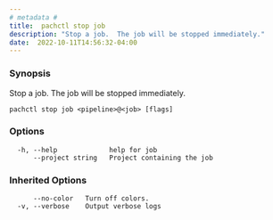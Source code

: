 ```yaml
---
# metadata # 
title:  pachctl stop job
description: "Stop a job.  The job will be stopped immediately."
date:  2022-10-11T14:56:32-04:00
---
```


### Synopsis

Stop a job.  The job will be stopped immediately.

```
pachctl stop job <pipeline>@<job> [flags]
```

### Options

```
  -h, --help             help for job
      --project string   Project containing the job
```

### Inherited Options

```
      --no-color   Turn off colors.
  -v, --verbose    Output verbose logs
```

